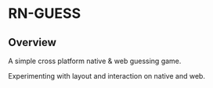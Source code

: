 # RN-GUESS

## Overview

A simple cross platform native & web guessing game.

Experimenting with layout and interaction on native and web.


